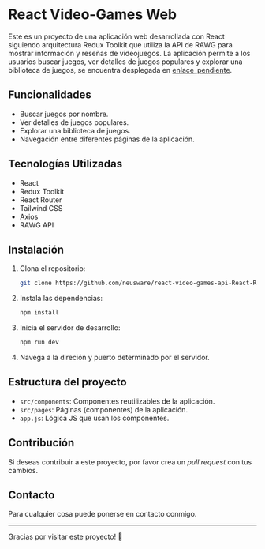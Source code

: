 # React Video-Games Web

Este es un proyecto de una aplicación web desarrollada con React siguiendo arquitectura Redux Toolkit que utiliza la API de RAWG para mostrar información y reseñas de videojuegos. La aplicación permite a los usuarios buscar juegos, ver detalles de juegos populares y explorar una biblioteca de juegos, se encuentra desplegada en [enlace_pendiente](#).

## Funcionalidades

- Buscar juegos por nombre.
- Ver detalles de juegos populares.
- Explorar una biblioteca de juegos.
- Navegación entre diferentes páginas de la aplicación.

## Tecnologías Utilizadas

- React
- Redux Toolkit
- React Router
- Tailwind CSS
- Axios
- RAWG API

## Instalación

1. Clona el repositorio:

   ```bash
   git clone https://github.com/neusware/react-video-games-api-React-ReduxToolKit.git

2. Instala las dependencias:

   ```bash
   npm install
   ```

3. Inicia el servidor de desarrollo:

   ```bash
   npm run dev
   ```

4. Navega a la direción y puerto determinado por el servidor.

## Estructura del proyecto

- `src/components`: Componentes reutilizables de la aplicación.
- `src/pages`: Páginas (componentes) de la aplicación.
- `app.js`: Lógica JS que usan los componentes.

## Contribución

Si deseas contribuir a este proyecto, por favor crea un *pull request* con tus cambios.

## Contacto

Para cualquier cosa puede ponerse en contacto conmigo.

___

Gracias por visitar este proyecto! 🚀
